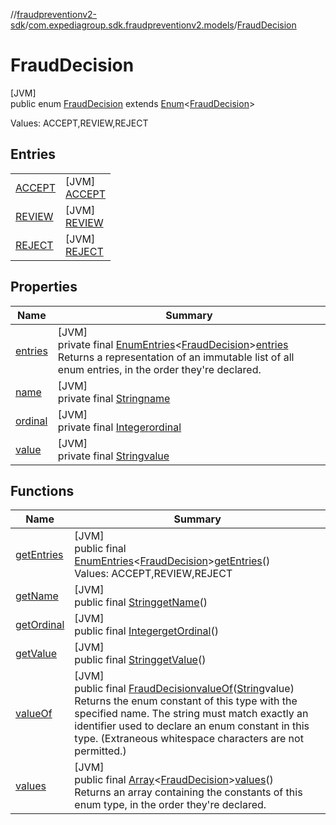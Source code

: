 //[fraudpreventionv2-sdk](../../../index.md)/[com.expediagroup.sdk.fraudpreventionv2.models](../index.md)/[FraudDecision](index.md)

# FraudDecision

[JVM]\
public enum [FraudDecision](index.md) extends [Enum](https://docs.oracle.com/javase/8/docs/api/java/lang/Enum.html)&lt;[FraudDecision](index.md)&gt;

Values: ACCEPT,REVIEW,REJECT

## Entries

| | |
|---|---|
| [ACCEPT](-a-c-c-e-p-t/index.md) | [JVM]<br>[ACCEPT](-a-c-c-e-p-t/index.md) |
| [REVIEW](-r-e-v-i-e-w/index.md) | [JVM]<br>[REVIEW](-r-e-v-i-e-w/index.md) |
| [REJECT](-r-e-j-e-c-t/index.md) | [JVM]<br>[REJECT](-r-e-j-e-c-t/index.md) |

## Properties

| Name | Summary |
|---|---|
| [entries](index.md#471014937%2FProperties%2F-173342751) | [JVM]<br>private final [EnumEntries](https://kotlinlang.org/api/latest/jvm/stdlib/kotlin.enums/-enum-entries/index.html)&lt;[FraudDecision](index.md)&gt;[entries](index.md#471014937%2FProperties%2F-173342751)<br>Returns a representation of an immutable list of all enum entries, in the order they're declared. |
| [name](../-verification-type/_3_-d-s/index.md#-372974862%2FProperties%2F-173342751) | [JVM]<br>private final [String](https://docs.oracle.com/javase/8/docs/api/java/lang/String.html)[name](../-verification-type/_3_-d-s/index.md#-372974862%2FProperties%2F-173342751) |
| [ordinal](../-verification-type/_3_-d-s/index.md#-739389684%2FProperties%2F-173342751) | [JVM]<br>private final [Integer](https://docs.oracle.com/javase/8/docs/api/java/lang/Integer.html)[ordinal](../-verification-type/_3_-d-s/index.md#-739389684%2FProperties%2F-173342751) |
| [value](-r-e-j-e-c-t/index.md#-1429017768%2FProperties%2F-173342751) | [JVM]<br>private final [String](https://docs.oracle.com/javase/8/docs/api/java/lang/String.html)[value](-r-e-j-e-c-t/index.md#-1429017768%2FProperties%2F-173342751) |

## Functions

| Name | Summary |
|---|---|
| [getEntries](get-entries.md) | [JVM]<br>public final [EnumEntries](https://kotlinlang.org/api/latest/jvm/stdlib/kotlin.enums/-enum-entries/index.html)&lt;[FraudDecision](index.md)&gt;[getEntries](get-entries.md)()<br>Values: ACCEPT,REVIEW,REJECT |
| [getName](index.md#1352197273%2FFunctions%2F-173342751) | [JVM]<br>public final [String](https://docs.oracle.com/javase/8/docs/api/java/lang/String.html)[getName](index.md#1352197273%2FFunctions%2F-173342751)() |
| [getOrdinal](index.md#285020165%2FFunctions%2F-173342751) | [JVM]<br>public final [Integer](https://docs.oracle.com/javase/8/docs/api/java/lang/Integer.html)[getOrdinal](index.md#285020165%2FFunctions%2F-173342751)() |
| [getValue](get-value.md) | [JVM]<br>public final [String](https://docs.oracle.com/javase/8/docs/api/java/lang/String.html)[getValue](get-value.md)() |
| [valueOf](value-of.md) | [JVM]<br>public final [FraudDecision](index.md)[valueOf](value-of.md)([String](https://docs.oracle.com/javase/8/docs/api/java/lang/String.html)value)<br>Returns the enum constant of this type with the specified name. The string must match exactly an identifier used to declare an enum constant in this type. (Extraneous whitespace characters are not permitted.) |
| [values](values.md) | [JVM]<br>public final [Array](https://kotlinlang.org/api/latest/jvm/stdlib/kotlin/-array/index.html)&lt;[FraudDecision](index.md)&gt;[values](values.md)()<br>Returns an array containing the constants of this enum type, in the order they're declared. |

